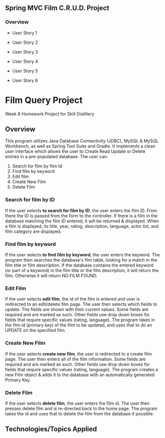 ## Spring MVC Film C.R.U.D. Project

### Overview

* User Story 1

* User Story 2

* User Story 3

* User Story 4

* User Story 5

* User Story 6

# Film Query Project

Week 8 Homework Project for Skill Distillery

## Overview

This program utilizes Java Database Connectivity (JDBC), MySQL & MySQL Workbench, as well as Spring Tool Suite
and Gradle. It implements a clean user interface which allows the user to Create Read Update or Delete entries
in a pre-populated database. The user can:

  1) Search for film by film Id
  2) Find film by keyword
  3) Edit film
  4) Create New Film
  5) Delete Film

### Search for film by ID
If the user selects **to search for film by ID**, the user enters the film ID. From there the ID
is passed from the form to the controller.
If there is a film in the database matching the film ID entered, it will be returned & displayed.
When a film is displayed, its title, year, rating, description, language, actor list,
and film category are displayed.


### Find film by keyword
If the user selects **to find film by keyword**, the user enters the keyword. The program then searches
the database's film table, looking for a match in the film title or film description.
If the database contains the entered keyword (or part of a keyword) in the film title or the film description,
it will return the film. Otherwise it will return NO FILM FOUND.


### Edit Film
If the user selects **edit film**, the id of the film is entered and user is redirected to an edit/delete
film page. The user then selects which fields to update. The fields are shown with their current values.
Some fields are required and are marked as such. Other fields use drop down boxes for fields that require
specific values (rating, language).  The program takes in the film id (primary key) of the film to be
updated, and uses that to do an UPDATE on the specified film.


### Create New Film
If the user selects **create new film**, the user is redirected to a create film page. The user then
enters all of the film information. Some fields are required and are marked as such. Other fields use
drop down boxes for fields that require specific values (rating, language). 
The program creates a new Film object & adds it to the database with an automatically generated Primary
Key.


### Delete Film
If the user selects **delete film**, the user enters the film id. The user then
presses delete film and is re-directed back to the home page. The program takes the id
and uses that to delete the film from the database if possible.


## Technologies/Topics Applied


